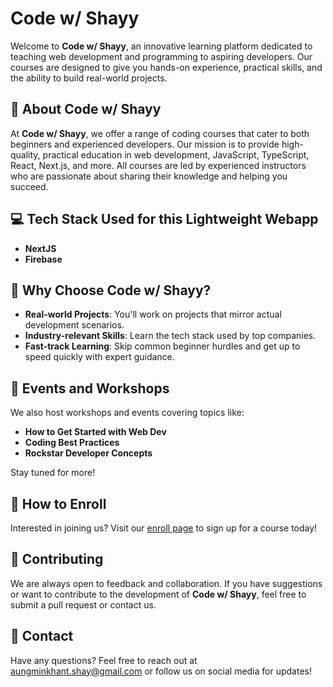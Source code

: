 # Code w/ Shayy

Welcome to **Code w/ Shayy**, an innovative learning platform dedicated to teaching web development and programming to aspiring developers. Our courses are designed to give you hands-on experience, practical skills, and the ability to build real-world projects.

## 🚀 About Code w/ Shayy

At **Code w/ Shayy**, we offer a range of coding courses that cater to both beginners and experienced developers. Our mission is to provide high-quality, practical education in web development, JavaScript, TypeScript, React, Next.js, and more. All courses are led by experienced instructors who are passionate about sharing their knowledge and helping you succeed.

## 💻 Tech Stack Used for this Lightweight Webapp

- **NextJS**
- **Firebase**

## 🌟 Why Choose Code w/ Shayy?

- **Real-world Projects**: You'll work on projects that mirror actual development scenarios.
- **Industry-relevant Skills**: Learn the tech stack used by top companies.
- **Fast-track Learning**: Skip common beginner hurdles and get up to speed quickly with expert guidance.

## 📅 Events and Workshops

We also host workshops and events covering topics like:

- **How to Get Started with Web Dev**
- **Coding Best Practices**
- **Rockstar Developer Concepts**

Stay tuned for more!

## 📝 How to Enroll

Interested in joining us? Visit our [enroll page](#codewithshayy.vercel.app/enroll) to sign up for a course today!

## 🤝 Contributing

We are always open to feedback and collaboration. If you have suggestions or want to contribute to the development of **Code w/ Shayy**, feel free to submit a pull request or contact us.

## 📧 Contact

Have any questions? Feel free to reach out at [aungminkhant.shay@gmail.com](mailto:aungminkhant.shay@gmail.com) or follow us on social media for updates!
